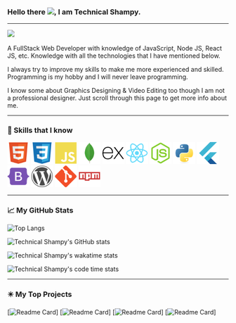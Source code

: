 ### Hello there <img src="https://raw.githubusercontent.com/MartinHeinz/MartinHeinz/master/wave.gif" width="30px">, I am Technical Shampy.

---

<img src="https://img.shields.io/twitter/follow/iboy_shamp?style=for-the-badge" />

A FullStack Web Developer with knowledge of JavaScript, Node JS, React JS, etc. Knowledge with all the technologies that I have mentioned below.

I always try to improve my skills to make me more experienced and skilled. Programming is my hobby and I will never leave programming.

I know some about Graphics Designing & Video Editing too though I am not a professional designer. Just scroll through this page to get more info about me.

---

### 💪 Skills that I know

<img src="https://raw.githubusercontent.com/devicons/devicon/c7d326b6009e60442abc35fa45706d6f30ee4c8e/icons/html5/html5-original.svg" width="50" height="50" alt="HTML Logo" /> <img src="https://raw.githubusercontent.com/devicons/devicon/c7d326b6009e60442abc35fa45706d6f30ee4c8e/icons/css3/css3-original.svg" width="50" height="50" alt="CSS Logo" /> <img src="https://raw.githubusercontent.com/devicons/devicon/c7d326b6009e60442abc35fa45706d6f30ee4c8e/icons/javascript/javascript-plain.svg" width="50" height="50" alt="JavaScript Logo" /> <img src="https://raw.githubusercontent.com/devicons/devicon/c7d326b6009e60442abc35fa45706d6f30ee4c8e/icons/mongodb/mongodb-original.svg" width="50" height="50" alt="Mongo DB Logo" /> <img src="https://raw.githubusercontent.com/devicons/devicon/c7d326b6009e60442abc35fa45706d6f30ee4c8e/icons/express/express-original.svg" width="50" height="50" alt="Express JS Logo" /> <img src="https://raw.githubusercontent.com/devicons/devicon/c7d326b6009e60442abc35fa45706d6f30ee4c8e/icons/react/react-original.svg" width="50" height="50" alt="React JS Logo" /> <img src="https://raw.githubusercontent.com/devicons/devicon/c7d326b6009e60442abc35fa45706d6f30ee4c8e/icons/nodejs/nodejs-original.svg" width="50" height="50" alt="NODE JS Logo" /> <img src="https://raw.githubusercontent.com/devicons/devicon/c7d326b6009e60442abc35fa45706d6f30ee4c8e/icons/python/python-original.svg" width="50" height="50" alt="Python Logo" /> <img src="https://raw.githubusercontent.com/devicons/devicon/c7d326b6009e60442abc35fa45706d6f30ee4c8e/icons/flutter/flutter-original.svg" width="50" height="50" alt="Flutter Logo" /> <img src="https://raw.githubusercontent.com/devicons/devicon/c7d326b6009e60442abc35fa45706d6f30ee4c8e/icons/bootstrap/bootstrap-plain.svg" width="50" height="50" alt="Bootstrap Logo" /> <img src="https://raw.githubusercontent.com/devicons/devicon/c7d326b6009e60442abc35fa45706d6f30ee4c8e/icons/wordpress/wordpress-plain.svg" width="50" height="50" alt="WordPress Logo" /> <img src="https://raw.githubusercontent.com/devicons/devicon/c7d326b6009e60442abc35fa45706d6f30ee4c8e/icons/git/git-original.svg" width="50" height="50" alt="GIT Logo" /> <img src="https://raw.githubusercontent.com/devicons/devicon/c7d326b6009e60442abc35fa45706d6f30ee4c8e/icons/npm/npm-original-wordmark.svg" width="50" height="50" alt="NPM Logo" />

---

### &#x1f4c8; My GitHub Stats

![Top Langs](https://github-readme-stats.vercel.app/api/top-langs/?username=tech-shamp&layout=compact&theme=ayu-mirage)

![Technical Shampy's GitHub stats](https://github-readme-stats.vercel.app/api?username=tech-shamp&theme=ayu-mirage)

![Technical Shampy's wakatime stats](https://github-readme-stats.vercel.app/api/wakatime?username=tech-shamp&theme=ayu-mirage)

![Technical Shampy's code time stats](https://img.shields.io/endpoint?style=for-the-badge&url=https://codetime-api.datreks.com/badge/4348?logoColor=white%26project=%26recentMS=0%26showProject=false)

---

### ✴️ My Top Projects

[![Readme Card](https://github-readme-stats.vercel.app/api/pin/?username=tech-shamp&repo=portfolio&theme=ayu-mirage)] [![Readme Card](https://github-readme-stats.vercel.app/api/pin/?username=tech-shamp&repo=nooreazal&theme=ayu-mirage)] [![Readme Card](https://github-readme-stats.vercel.app/api/pin/?username=tech-shamp&repo=practice&theme=ayu-mirage)] [![Readme Card](https://github-readme-stats.vercel.app/api/pin/?username=tech-shamp&repo=nooreazal-remake&theme=ayu-mirage)]

<!--
**tech-shamp/tech-shamp** is a ✨ _special_ ✨ repository because its `README.md` (this file) appears on your GitHub profile.

Here are some ideas to get you started:

- 🔭 I’m currently working on ...
- 🌱 I’m currently learning ...
- 👯 I’m looking to collaborate on ...
- 🤔 I’m looking for help with ...
- 💬 Ask me about ...
- 📫 How to reach me: ...
- 😄 Pronouns: ...
- ⚡ Fun fact: ...
-->

